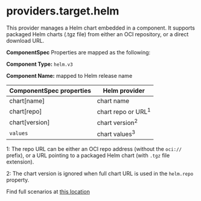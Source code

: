 # providers.target.helm

This provider manages a Helm chart embedded in a component. It supports packaged Helm charts (.tgz file) from either an OCI repository, or a direct download URL.

**ComponentSpec** Properties are mapped as the following:

**Component Type:** `helm.v3`

**Component Name:** mapped to Helm release name

| ComponentSpec properties| Helm provider|
|--------|--------|
| chart[name] | chart name |
| chart[repo] | chart repo or URL<sup>1</sup> |
| chart[version] | chart version<sup>2</sup>|
| `values` | chart values<sup>3</sup>|

1: The repo URL can be either an OCI repo address (without the `oci://` prefix), or a URL pointing to a packaged Helm chart (with `.tgz` file extension).

2: The chart version is ignored when full chart URL is used in the `helm.repo` property.

Find full scenarios at [this location](../../../samples/canary/solution.yaml)